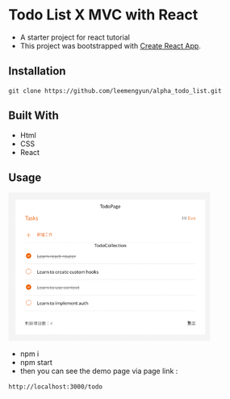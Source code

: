# Todo List X MVC with React

- A starter project for react tutorial
- This project was bootstrapped with [Create React App](https://github.com/facebook/create-react-app).

## Installation

```
git clone https://github.com/leemengyun/alpha_todo_list.git
```

## Built With

- Html
- CSS
- React

## Usage

![alt text](./src/assets/images/readme_screenshot.png)

- npm i
- npm start
- then you can see the demo page via page link :

```
http://localhost:3000/todo
```
